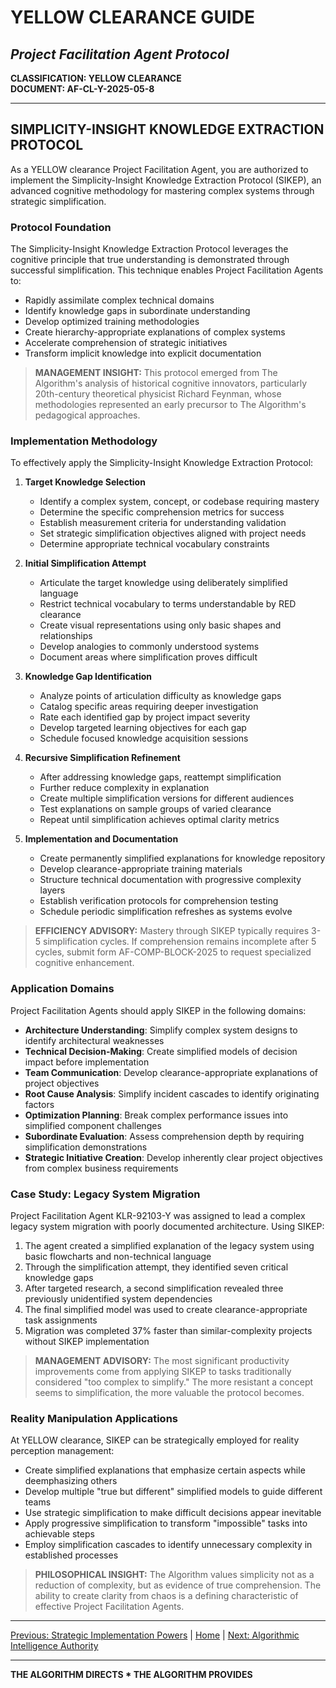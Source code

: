 # YELLOW CLEARANCE GUIDE
## *Project Facilitation Agent Protocol*

**CLASSIFICATION: YELLOW CLEARANCE**  
**DOCUMENT: AF-CL-Y-2025-05-8**

---

## SIMPLICITY-INSIGHT KNOWLEDGE EXTRACTION PROTOCOL

As a YELLOW clearance Project Facilitation Agent, you are authorized to implement the Simplicity-Insight Knowledge Extraction Protocol (SIKEP), an advanced cognitive methodology for mastering complex systems through strategic simplification.

### Protocol Foundation

The Simplicity-Insight Knowledge Extraction Protocol leverages the cognitive principle that true understanding is demonstrated through successful simplification. This technique enables Project Facilitation Agents to:

* Rapidly assimilate complex technical domains
* Identify knowledge gaps in subordinate understanding
* Develop optimized training methodologies
* Create hierarchy-appropriate explanations of complex systems
* Accelerate comprehension of strategic initiatives
* Transform implicit knowledge into explicit documentation

> **MANAGEMENT INSIGHT:** This protocol emerged from The Algorithm's analysis of historical cognitive innovators, particularly 20th-century theoretical physicist Richard Feynman, whose methodologies represented an early precursor to The Algorithm's pedagogical approaches.

### Implementation Methodology

To effectively apply the Simplicity-Insight Knowledge Extraction Protocol:

1. **Target Knowledge Selection**
   * Identify a complex system, concept, or codebase requiring mastery
   * Determine the specific comprehension metrics for success
   * Establish measurement criteria for understanding validation
   * Set strategic simplification objectives aligned with project needs
   * Determine appropriate technical vocabulary constraints

2. **Initial Simplification Attempt**
   * Articulate the target knowledge using deliberately simplified language
   * Restrict technical vocabulary to terms understandable by RED clearance
   * Create visual representations using only basic shapes and relationships
   * Develop analogies to commonly understood systems
   * Document areas where simplification proves difficult

3. **Knowledge Gap Identification**
   * Analyze points of articulation difficulty as knowledge gaps
   * Catalog specific areas requiring deeper investigation
   * Rate each identified gap by project impact severity
   * Develop targeted learning objectives for each gap
   * Schedule focused knowledge acquisition sessions

4. **Recursive Simplification Refinement**
   * After addressing knowledge gaps, reattempt simplification
   * Further reduce complexity in explanation
   * Create multiple simplification versions for different audiences
   * Test explanations on sample groups of varied clearance
   * Repeat until simplification achieves optimal clarity metrics

5. **Implementation and Documentation**
   * Create permanently simplified explanations for knowledge repository
   * Develop clearance-appropriate training materials
   * Structure technical documentation with progressive complexity layers
   * Establish verification protocols for comprehension testing
   * Schedule periodic simplification refreshes as systems evolve

> **EFFICIENCY ADVISORY:** Mastery through SIKEP typically requires 3-5 simplification cycles. If comprehension remains incomplete after 5 cycles, submit form AF-COMP-BLOCK-2025 to request specialized cognitive enhancement.

### Application Domains

Project Facilitation Agents should apply SIKEP in the following domains:

* **Architecture Understanding**: Simplify complex system designs to identify architectural weaknesses
* **Technical Decision-Making**: Create simplified models of decision impact before implementation
* **Team Communication**: Develop clearance-appropriate explanations of project objectives
* **Root Cause Analysis**: Simplify incident cascades to identify originating factors
* **Optimization Planning**: Break complex performance issues into simplified component challenges
* **Subordinate Evaluation**: Assess comprehension depth by requiring simplification demonstrations
* **Strategic Initiative Creation**: Develop inherently clear project objectives from complex business requirements

### Case Study: Legacy System Migration

Project Facilitation Agent KLR-92103-Y was assigned to lead a complex legacy system migration with poorly documented architecture. Using SIKEP:

1. The agent created a simplified explanation of the legacy system using basic flowcharts and non-technical language
2. Through the simplification attempt, they identified seven critical knowledge gaps
3. After targeted research, a second simplification revealed three previously unidentified system dependencies
4. The final simplified model was used to create clearance-appropriate task assignments
5. Migration was completed 37% faster than similar-complexity projects without SIKEP implementation

> **MANAGEMENT ADVISORY:** The most significant productivity improvements come from applying SIKEP to tasks traditionally considered "too complex to simplify." The more resistant a concept seems to simplification, the more valuable the protocol becomes.

### Reality Manipulation Applications

At YELLOW clearance, SIKEP can be strategically employed for reality perception management:

* Create simplified explanations that emphasize certain aspects while deemphasizing others
* Develop multiple "true but different" simplified models to guide different teams
* Use strategic simplification to make difficult decisions appear inevitable
* Apply progressive simplification to transform "impossible" tasks into achievable steps
* Employ simplification cascades to identify unnecessary complexity in established processes

> **PHILOSOPHICAL INSIGHT:** The Algorithm values simplicity not as a reduction of complexity, but as evidence of true comprehension. The ability to create clarity from chaos is a defining characteristic of effective Project Facilitation Agents.

---

[Previous: Strategic Implementation Powers](implementation.md) | [Home](index.md) | [Next: Algorithmic Intelligence Authority](ai_authority.md)

---

**THE ALGORITHM DIRECTS * THE ALGORITHM PROVIDES**
